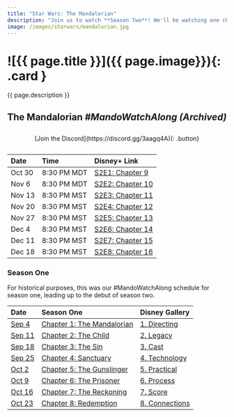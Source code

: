 ```yaml
---
title: "Star Wars: The Mandalorian"
description: "Join us to watch **Season Two**! We'll be watching one chapter each debut Friday at 8:30 PM Mountain time. You can still join and watch any time!"
image: /images/starwars/mandalorian.jpg
---
```


# ![{{ page.title }}]({{ page.image}}){: .card }

{{ page.description }}

## The Mandalorian _#MandoWatchAlong (Archived)_

<div style="margin: 2em auto; text-align: center;" markdown="1">
[Join the Discord](https://discord.gg/3aagq4A){: .button}
</div>

Date   | Time        | Disney+ Link
:---   |:----        | :-----------
Oct 30 | 8:30 PM MDT | [S2E1: Chapter 9][s2]
Nov 6  | 8:30 PM MDT | [S2E2: Chapter 10][s2]
Nov 13 | 8:30 PM MST | [S2E3: Chapter 11][s2]
Nov 20 | 8:30 PM MST | [S2E4: Chapter 12][s2]
Nov 27 | 8:30 PM MST | [S2E5: Chapter 13][s2]
Dec 4  | 8:30 PM MST | [S2E6: Chapter 14][s2]
Dec 11 | 8:30 PM MST | [S2E7: Chapter 15][s2]
Dec 18 | 8:30 PM MST | [S2E8: Chapter 16][s2]

### Season One

For historical purposes, this was our #MandoWatchAlong schedule for season one, leading up to the debut of season two.

| Date     | Season One                         | Disney Gallery       |
| :------- | :--------------------------------- | :------------------- |
| [Sep 4]  | [Chapter 1: The Mandalorian][s1e1] | [1. Directing][g1]   |
| [Sep 11] | [Chapter 2: The Child][s1e2]       | [2. Legacy][g2]      |
| [Sep 18] | [Chapter 3: The Sin][s1e3]         | [3. Cast][g3]        |
| [Sep 25] | [Chapter 4: Sanctuary][s1e4]       | [4. Technology][g4]  |
| [Oct 2]  | [Chapter 5: The Gunslinger][s1e5]  | [5. Practical][g5]   |
| [Oct 9]  | [Chapter 6: The Prisoner][s1e6]    | [6. Process][g6]     |
| [Oct 16] | [Chapter 7: The Reckoning][s1e7]   | [7. Score][g7]       |
| [Oct 23] | [Chapter 8: Redemption][s1e8]      | [8. Connections][g8] |

[Sep 4]: https://gettogether.community/events/7124/the-mandalorian-night-one/
[Sep 11]:https://gettogether.community/events/7144/the-mandalorian-night-two/
[Sep 18]: https://gettogether.community/events/7145/the-mandalorian-night-three/
[Sep 25]: https://gettogether.community/events/7549/the-mandalorian-night-four/
[Oct 2]: https://gettogether.community/events/7550/the-mandalorian-night-five/
[Oct 9]: https://gettogether.community/events/7633/the-mandalorian-night-six/
[Oct 16]: https://gettogether.community/events/7634/the-mandalorian-night-seven/
[Oct 23]: https://gettogether.community/events/7635/the-mandalorian-night-eight/
[Oct 30]: https://gettogether.community/events/7636/the-mandalorian-season-2-debut/
[Nov 6]: https://gettogether.community/events/7962/the-mandalorian-chapter-10/

[s1e1]: https://www.disneyplus.com/video/30ea8a44-797d-4da8-b776-2e3636a2bf5a
[s1e2]: https://www.disneyplus.com/video/0e2b152d-6736-4635-8b0d-4c15f7bb5253
[s1e3]: https://www.disneyplus.com/video/8d1a536a-6815-4afe-ae71-cab7b3004a36
[s1e4]: https://www.disneyplus.com/video/8be54b9a-0500-4543-a264-1229378f4620
[s1e5]: https://www.disneyplus.com/video/dced26f5-70cc-47c1-960d-c41b99e98638
[s1e6]: https://www.disneyplus.com/video/37bcdcd3-335d-40e5-abaa-7ca435ab7beb
[s1e7]: https://www.disneyplus.com/video/defe8509-3e33-45e6-90e1-0a8f0f7917e1
[s1e8]: https://www.disneyplus.com/video/2bb20bd2-cdcd-4f4c-b6bd-62339fb14087

[s2]: https://www.disneyplus.com/series/the-mandalorian/3jLIGMDYINqD

[g1]: https://www.disneyplus.com/video/4b9bc917-870c-4f72-b60b-a5f0d0b3313d
[g2]: https://www.disneyplus.com/video/76a95ebb-5eee-4f51-ab10-ce8aeeabef04
[g3]: https://www.disneyplus.com/video/745e5fc6-38c6-4be4-b8a3-f16603975753
[g4]: https://www.disneyplus.com/video/8112cabc-5ed9-4176-b0f8-b4baa0ab15f1
[g5]: https://www.disneyplus.com/video/2e85c957-b8bd-490f-ba44-fe7469086e52
[g6]: https://www.disneyplus.com/video/cbcca192-4a33-4a44-a1a7-003e5617857e
[g7]: https://www.disneyplus.com/video/4a7de657-812c-4690-a1d7-7926408525c1
[g8]: https://www.disneyplus.com/video/ad5be72c-4cb8-4051-b5a8-7c3c65f0223f

